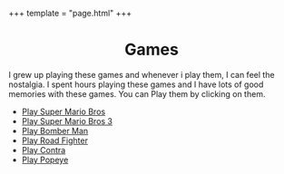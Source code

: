 +++
template = "page.html"
+++

<center>
<h1>Games</h1>
</center>

I grew up playing these games and whenever i play them, I can feel the nostalgia. I spent hours playing these games and I have lots of good memories with these games. You can Play them by clicking on them.

- [Play Super Mario Bros](/games/super-mario.html)
- [Play Super Mario Bros 3](/games/mario3.html)
- [Play Bomber Man](/games/bomberman.html)
- [Play Road Fighter](/games/road-fighter.html)
- [Play Contra](/games/contra.html)
- [Play Popeye](/games/popeye.html)